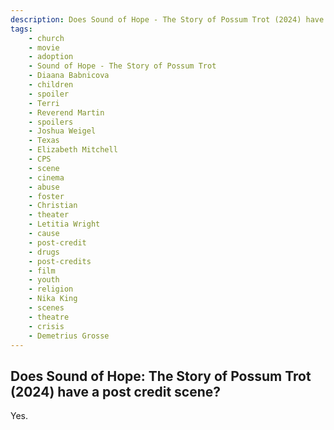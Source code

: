 ```yaml
---
description: Does Sound of Hope - The Story of Possum Trot (2024) have a post credit scene?
tags: 
    - church
    - movie
    - adoption
    - Sound of Hope - The Story of Possum Trot
    - Diaana Babnicova
    - children
    - spoiler
    - Terri
    - Reverend Martin
    - spoilers
    - Joshua Weigel
    - Texas
    - Elizabeth Mitchell
    - CPS
    - scene
    - cinema
    - abuse
    - foster
    - Christian
    - theater
    - Letitia Wright
    - cause
    - post-credit
    - drugs
    - post-credits
    - film
    - youth
    - religion
    - Nika King
    - scenes
    - theatre
    - crisis
    - Demetrius Grosse
---
```


## Does Sound of Hope: The Story of Possum Trot (2024) have a post credit scene?

Yes.
